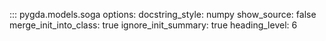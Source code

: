 ::: pygda.models.soga
    options:
      docstring_style: numpy
      show_source: false
      merge_init_into_class: true
      ignore_init_summary: true
      heading_level: 6
